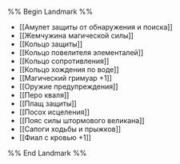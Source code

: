 %% Begin Landmark %%
- [[Амулет защиты от обнаружения и поиска]]
- [[Жемчужина магической силы]]
- [[Кольцо защиты]]
- [[Кольцо повелителя элементалей]]
- [[Кольцо сопротивления]]
- [[Кольцо хождения по воде]]
- [[Магический гримуар +1]]
- [[Оружие предупреждения]]
- [[Перо кваля]]
- [[Плащ защиты]]
- [[Посох исцеления]]
- [[Пояс силы штормового великана]]
- [[Сапоги ходьбы и прыжков]]
- [[Фиал с кровью +1]]

%% End Landmark %%
